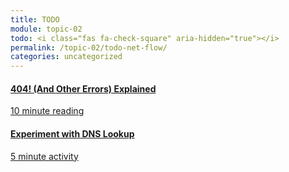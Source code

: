 ```yaml
---
title: TODO
module: topic-02
todo: <i class="fas fa-check-square" aria-hidden="true"></i>
permalink: /topic-02/todo-net-flow/
categories: uncategorized
---
```


<div class="row text-center">
  <div class="col-lg-4">
    <div class="bs-component">
      <div class="list-group">
        <a href="https://www.hongkiat.com/blog/common-http-errors/" target="_blank" class="list-group-item">
          <i class="icon-hw fas fa-exclamation-circle" aria-hidden="true"></i>
          <h4 class="list-group-item-heading">404! (And Other Errors) Explained</h4>
          <div class="divider-hw"></div>
          <p class="list-group-item-text"><i class="far fa-clock" aria-hidden="true"></i> 10 minute reading</p>
        </a>
      </div>
    </div>
  </div>
  <div class="col-lg-4">
    <div class="bs-component">
      <div class="list-group">
        <a href="https://viewdns.info/" target="_blank" class="list-group-item">
          <i class="icon-hw fas fa-exclamation-circle" aria-hidden="true"></i>
          <h4 class="list-group-item-heading">Experiment with DNS Lookup</h4>
          <div class="divider-hw"></div>
          <p class="list-group-item-text"><i class="far fa-clock" aria-hidden="true"></i> 5 minute activity</p>
        </a>
      </div>
    </div>
  </div>
</div>
